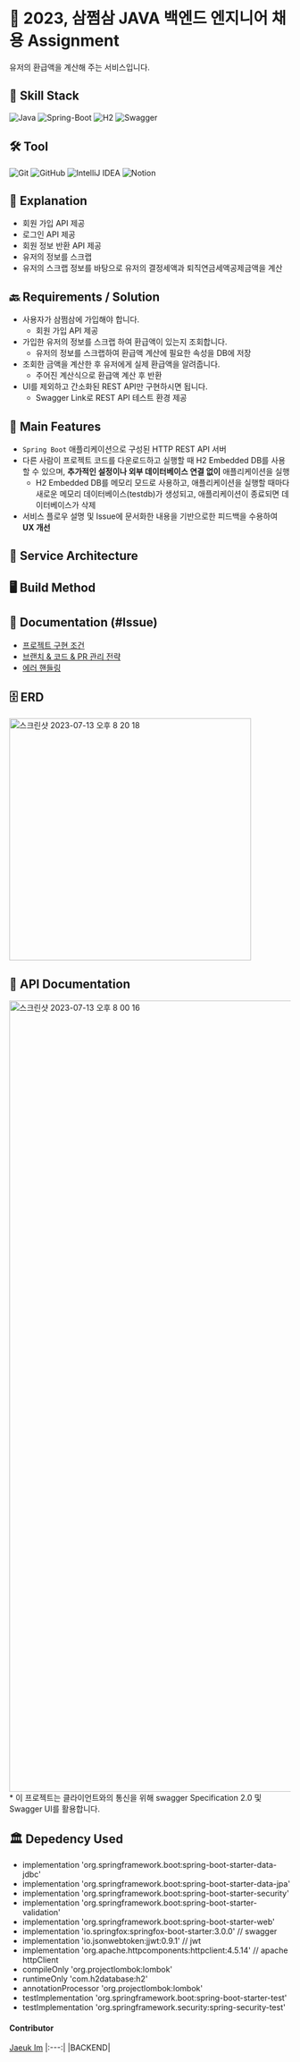 # 👕 2023, 삼쩜삼 JAVA 백엔드 엔지니어 채용 Assignment

 유저의 환급액을 계산해 주는 서비스입니다.

## 💪 Skill Stack
![Java](https://img.shields.io/badge/Java-007396.svg?&style=for-the-badge&logo=JAVA&logoColor=white)
![Spring-Boot](https://img.shields.io/badge/Spring_Boot-6DB33F?style=for-the-badge&logo=Spring-Boot&logoColor=white)
![H2](https://img.shields.io/badge/H2-4479A1.svg?&style=for-the-badge&logo=H2&logoColor=white)
![Swagger](https://img.shields.io/badge/Swagger-66E851?style=for-the-badge&logo=Swagger&logoColor=white)

## 🛠️ Tool
![Git](https://img.shields.io/badge/Git-F05032.svg?&style=for-the-badge&logo=Git&logoColor=white)
![GitHub](https://img.shields.io/badge/GitHub-000000.svg?&style=for-the-badge&logo=Github&logoColor=white)
![IntelliJ IDEA](https://img.shields.io/badge/ItelliJ%20IDEA-4A93D7.svg?&style=for-the-badge&logo=intellij-idea&logoColor=white)
![Notion](https://img.shields.io/badge/Notion-000000.svg?&style=for-the-badge&logo=Notion&logoColor=white)

## 📖 Explanation
- 회원 가입 API 제공
- 로그인 API 제공
- 회원 정보 반환 API 제공
- 유저의 정보를 스크랩
- 유저의 스크랩 정보를 바탕으로 유저의 결정세액과 퇴직연금세액공제금액을 계산

## 🔙 Requirements / Solution
- 사용자가 삼쩜삼에 가입해야 합니다.
  - 회원 가입 API 제공  
- 가입한 유저의 정보를 스크랩 하여 환급액이 있는지 조회합니다.
  - 유저의 정보를 스크랩하여 환급액 계산에 필요한 속성을 DB에 저장
- 조회한 금액을 계산한 후 유저에게 실제 환급액을 알려줍니다.
  - 주어진 계산식으로 환급액 계산 후 반환 
- UI를 제외하고 간소화된 REST API만 구현하시면 됩니다.
  - Swagger Link로 REST API 테스트 환경 제공 

## 💎 Main Features
- `Spring Boot` 애플리케이션으로 구성된 HTTP REST API 서버
- 다른 사람이 프로젝트 코드를 다운로드하고 실행할 때 H2 Embedded DB를 사용할 수 있으며, **추가적인 설정이나 외부 데이터베이스 연결 없이** 애플리케이션을 실행
  - H2 Embedded DB를 메모리 모드로 사용하고, 애플리케이션을 실행할 때마다 새로운 메모리 데이터베이스(testdb)가 생성되고, 애플리케이션이 종료되면 데이터베이스가 삭제
- 서비스 플로우 설명 및 Issue에 문서화한 내용을 기반으로한 피드백을 수용하여 **UX 개선**

## 📐 Service Architecture

## 🖥️ Build Method
 
## 📝 Documentation (#Issue)
- [프로젝트 구현 조건](https://github.com/iju1633/3o3-server/issues/3)
- [브랜치 & 코드 & PR 관리 전략](https://github.com/iju1633/3o3-server/issues/1)
- [에러 핸들링](https://github.com/iju1633/3o3-server/issues/2)

## 🗄️ ERD
<img width="433" alt="스크린샷 2023-07-13 오후 8 20 18" src="https://github.com/iju1633/3o3-server/assets/43805087/21a54ae1-312f-444d-98d0-97823d795213">

## 📃 API Documentation
<img width="1415" alt="스크린샷 2023-07-13 오후 8 00 16" src="https://github.com/iju1633/3o3-server/assets/43805087/8db352e3-d71f-4d41-aae9-04bf3ad3398a">
* 이 프로젝트는 클라이언트와의 통신을 위해 swagger Specification 2.0 및 Swagger UI를 활용합니다.  

## 🏛️ Depedency Used
- implementation 'org.springframework.boot:spring-boot-starter-data-jdbc'
- implementation 'org.springframework.boot:spring-boot-starter-data-jpa'
- implementation 'org.springframework.boot:spring-boot-starter-security'
- implementation 'org.springframework.boot:spring-boot-starter-validation'
- implementation 'org.springframework.boot:spring-boot-starter-web'
- implementation 'io.springfox:springfox-boot-starter:3.0.0' // swagger
- implementation 'io.jsonwebtoken:jjwt:0.9.1' // jwt
- implementation 'org.apache.httpcomponents:httpclient:4.5.14' // apache httpClient
- compileOnly 'org.projectlombok:lombok'
- runtimeOnly 'com.h2database:h2'
- annotationProcessor 'org.projectlombok:lombok'
- testImplementation 'org.springframework.boot:spring-boot-starter-test'
- testImplementation 'org.springframework.security:spring-security-test'
  
#### Contributor

[Jaeuk Im](https://github.com/iju1633)
|:---:|
|BACKEND|
